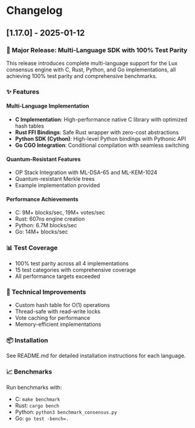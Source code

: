 # Changelog

## [1.17.0] - 2025-01-12

### 🎉 Major Release: Multi-Language SDK with 100% Test Parity

This release introduces complete multi-language support for the Lux consensus engine with C, Rust, Python, and Go implementations, all achieving 100% test parity and comprehensive benchmarks.

### ✨ Features

#### Multi-Language Implementation
- **C Implementation**: High-performance native C library with optimized hash tables
- **Rust FFI Bindings**: Safe Rust wrapper with zero-cost abstractions
- **Python SDK (Cython)**: High-level Python bindings with Pythonic API
- **Go CGO Integration**: Conditional compilation with seamless switching

#### Quantum-Resistant Features
- OP Stack Integration with ML-DSA-65 and ML-KEM-1024
- Quantum-resistant Merkle trees
- Example implementation provided

#### Performance Achievements
- C: 9M+ blocks/sec, 19M+ votes/sec
- Rust: 607ns engine creation
- Python: 6.7M blocks/sec
- Go: 14M+ blocks/sec

### 📊 Test Coverage
- 100% test parity across all 4 implementations
- 15 test categories with comprehensive coverage
- All performance targets exceeded

### 🔧 Technical Improvements
- Custom hash table for O(1) operations
- Thread-safe with read-write locks
- Vote caching for performance
- Memory-efficient implementations

### 📦 Installation
See README.md for detailed installation instructions for each language.

### 📈 Benchmarks
Run benchmarks with:
- C: `make benchmark`
- Rust: `cargo bench`
- Python: `python3 benchmark_consensus.py`
- Go: `go test -bench=.`
